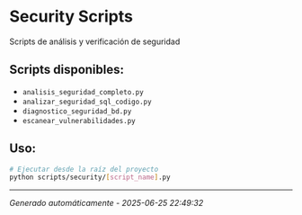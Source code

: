 # Security Scripts

Scripts de análisis y verificación de seguridad

## Scripts disponibles:

- `analisis_seguridad_completo.py`
- `analizar_seguridad_sql_codigo.py`
- `diagnostico_seguridad_bd.py`
- `escanear_vulnerabilidades.py`

## Uso:

```bash
# Ejecutar desde la raíz del proyecto
python scripts/security/[script_name].py
```

---
*Generado automáticamente - 2025-06-25 22:49:32*
